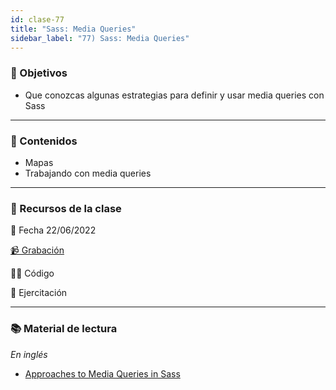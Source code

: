 ```yaml
---
id: clase-77
title: "Sass: Media Queries"
sidebar_label: "77) Sass: Media Queries"
---
```


### 🏁 Objetivos

- Que conozcas algunas estrategias para definir y usar media queries con Sass

---

### 📝 Contenidos

- Mapas
- Trabajando con media queries

---

### 🚀 Recursos de la clase

📆 Fecha 22/06/2022

[📹 Grabación](https://us02web.zoom.us/rec/share/XVuVpVS9zmD_OU_MVap09NNb8kbB12OHw4PhhhQ5agQyRM2qViMN2217OPUAQMO8.GA8pIY2N9FVvxaj4?startTime=1655942891000)

👩‍💻 Código

💪 Ejercitación

---

### 📚 Material de lectura

_En inglés_

- [Approaches to Media Queries in Sass](https://css-tricks.com/approaches-media-queries-sass/)
